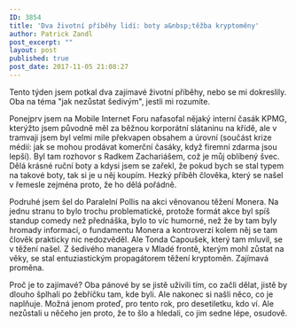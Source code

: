 ```yaml
---
ID: 3854
title: 'Dva životní příběhy lidí: boty a&nbsp;těžba kryptoměny'
author: Patrick Zandl
post_excerpt: ""
layout: post
published: true
post_date: 2017-11-05 21:08:27
---
```

<p>Tento týden jsem potkal dva zajímavé životní příběhy, nebo se mi dokreslily. Oba na téma "jak nezůstat šedivým", jestli mi rozumíte.</p><!--more--><p>Ponejprv jsem na Mobile Internet Foru nafasofal nějaký interní časák KPMG, kterýžto jsem původně měl za běžnou korporátní slátaninu na křídě, ale v tramvaji jsem byl velmi mile překvapen obsahem a úrovní (součást krize médií: jak se mohou prodávat komerční časáky, když firemní zdarma jsou lepší). Byl tam rozhovor s Radkem Zachariášem, což je můj oblíbený švec. Dělá krásné ruční boty a kdysi jsem se zařekl, že pokud bych se stal typem na takové boty, tak si je u něj koupím. Hezký příběh člověka, který se našel v řemesle zejména proto, že ho dělá pořádně.</p>
<p>Podruhé jsem šel do Paralelní Pollis na akci věnovanou těžení Monera. Na jednu stranu to bylo trochu problematické, protože formát akce byl spíš standup comedy než přednáška, bylo to víc humorné, než že by tam byly hromady informací, o fundamentu Monera a kontroverzí kolem něj se tam člověk prakticky nic nedozvěděl. Ale Tonda Capoušek, který tam mluvil, se v těžení našel. Z šedivého managera v Mladé frontě, kterým mohl zůstat na věky, se stal entuziastickým propagátorem těžení kryptoměn. Zajímavá proměna.</p>
<p>Proč je to zajímavé? Oba pánové by se jistě uživili tím, co začli dělat, jistě by dlouho šplhali po žebříčku tam, kde byli. Ale nakonec si našli něco, co je naplňuje. Možná jenom proteď, pro tento rok, pro desetiletku, kdo ví. Ale nezůstali u něčeho jen proto, že to šlo a hledali, co jim sedne lépe, osudově.</p>